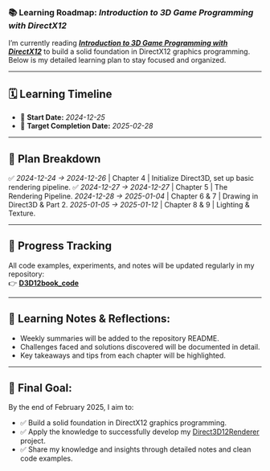 ### 📚 **Learning Roadmap: *Introduction to 3D Game Programming with DirectX12***  

I’m currently reading **[*Introduction to 3D Game Programming with DirectX12*](https://www.google.co.uk/books/edition/Introduction_to_3D_Game_Programming_with/gj6TDgAAQBAJ?hl=en&gbpv=0)** to build a solid foundation in DirectX12 graphics programming. Below is my detailed learning plan to stay focused and organized.  

---

## 🗓️ **Learning Timeline**  
- 📆 **Start Date:** *2024-12-25*  
- 🎯 **Target Completion Date:** *2025-02-28*  

---

## 📖 **Plan Breakdown**  


 
✅ *2024-12-24 → 2024-12-26* | Chapter 4 | Initialize Direct3D, set up basic rendering pipeline. 
✅ *2024-12-27 → 2024-12-27* | Chapter 5 | The Rendering Pipeline. 
*2024-12-28 → 2025-01-04* | Chapter 6 & 7 | Drawing in Direct3D & Part 2. 
*2025-01-05 → 2025-01-12* | Chapter 8 & 9 | Lighting & Texture. 

---

## 📂 **Progress Tracking**  
All code examples, experiments, and notes will be updated regularly in my repository:  
👉 [**D3D12book_code**](https://github.com/Yuqian-He/D3D12book_code)  

---

## 📝 **Learning Notes & Reflections:**  
- Weekly summaries will be added to the repository README.  
- Challenges faced and solutions discovered will be documented in detail.  
- Key takeaways and tips from each chapter will be highlighted.  

---

## 🎯 **Final Goal:**  
By the end of February 2025, I aim to:  
- ✅ Build a solid foundation in DirectX12 graphics programming.
- ✅ Apply the knowledge to successfully develop my [Direct3D12Renderer](https://github.com/Yuqian-He/Direct3D12Renderer) project.  
- ✅ Share my knowledge and insights through detailed notes and clean code examples.  


